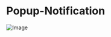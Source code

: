 # Popup-Notification

![Image](https://github.com/user-attachments/assets/66c426e7-477a-4045-982b-e639bed59b1b)
